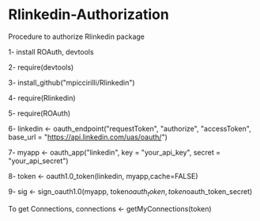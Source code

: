 # Rlinkedin-Authorization
Procedure to authorize Rlinkedin package

1- install ROAuth, devtools

2- require(devtools)

3- install_github("mpiccirilli/Rlinkedin")

4- require(Rlinkedin)


5- require(ROAuth)

6- linkedin <- oauth_endpoint("requestToken", "authorize", "accessToken", base_url = "https://api.linkedin.com/uas/oauth/")

7- myapp <- oauth_app("linkedin", key = "your_api_key", secret = "your_api_secret")

8- token <- oauth1.0_token(linkedin, myapp,cache=FALSE)

9- sig <- sign_oauth1.0(myapp, token$oauth_token, token$oauth_token_secret)

To get Connections,
connections <- getMyConnections(token)
